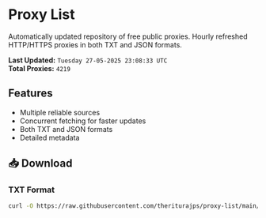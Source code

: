 # Proxy List

Automatically updated repository of free public proxies. Hourly refreshed HTTP/HTTPS proxies in both TXT and JSON formats.

**Last Updated:** `Tuesday 27-05-2025 23:08:33 UTC`  
**Total Proxies:** `4219`

## Features
- Multiple reliable sources
- Concurrent fetching for faster updates
- Both TXT and JSON formats
- Detailed metadata

## 📥 Download

### TXT Format
```bash
curl -O https://raw.githubusercontent.com/theriturajps/proxy-list/main/proxies.txt